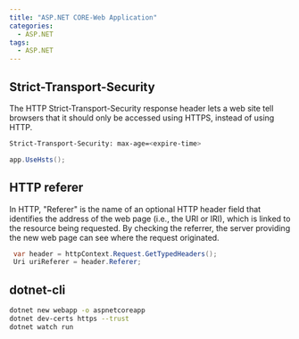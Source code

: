 ```yaml
---
title: "ASP.NET CORE-Web Application"
categories:
  - ASP.NET
tags:
  - ASP.NET
---
```


## Strict-Transport-Security

The HTTP Strict-Transport-Security response header lets a web site tell browsers that it should only be accessed using HTTPS, instead of using HTTP.

```sh
Strict-Transport-Security: max-age=<expire-time>
```

```csharp
app.UseHsts();
```

## HTTP referer

In HTTP, "Referer" is the name of an optional HTTP header field that identifies the address of the web page (i.e., the URI or IRI), which is linked to the resource being requested. By checking the referrer, the server providing the new web page can see where the request originated.

```csharp
 var header = httpContext.Request.GetTypedHeaders();
 Uri uriReferer = header.Referer;
```

## dotnet-cli

```sh
dotnet new webapp -o aspnetcoreapp
dotnet dev-certs https --trust
dotnet watch run
```
